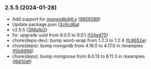 ## <small>2.5.5 (2024-01-28)</small>

* Add support for mongodb@6.x ([9859389](https://github.com/cdimascio/uuid-mongodb/commit/9859389))
* Update package.json ([3c6cd6a](https://github.com/cdimascio/uuid-mongodb/commit/3c6cd6a))
* v2.5.5 ([398a1b3](https://github.com/cdimascio/uuid-mongodb/commit/398a1b3))
* fix: upgrade uuid from 9.0.0 to 9.0.1 ([f24ed75](https://github.com/cdimascio/uuid-mongodb/commit/f24ed75))
* chore(deps-dev): bump word-wrap from 1.2.3 to 1.2.4 ([fc8652e](https://github.com/cdimascio/uuid-mongodb/commit/fc8652e))
* chore(deps): bump mongodb from 4.16.0 to 4.17.0 in /examples ([f5b8998](https://github.com/cdimascio/uuid-mongodb/commit/f5b8998))
* chore(deps): bump mongoose from 6.0.13 to 6.11.3 in /examples ([f6810df](https://github.com/cdimascio/uuid-mongodb/commit/f6810df))



